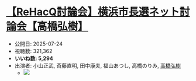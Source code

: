 # [【ReHacQ討論会】横浜市長選ネット討論会【高橋弘樹】](https://www.youtube.com/watch?v=V41r2Xbmy2Y)
-   公開日: 2025-07-24
-   視聴数: 321,362
-   **いいね数: 5,294**
-   出演者: 小山正武, 斉藤直明, 田中康夫, 福山あつし, 高橋のりみ, [高橋弘樹](/rehacq_fan/people/高橋弘樹 "wikilink")
    - [![](https://img.youtube.com/vi/V41r2Xbmy2Y/hqdefault.jpg)](https://www.youtube.com/watch?v=V41r2Xbmy2Y)
